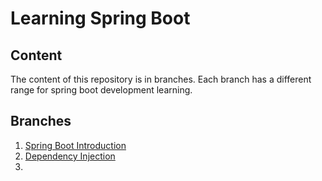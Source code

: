 # Learning Spring Boot

## Content

The content of this repository is in branches. Each branch has a different range for spring boot development learning.

## Branches

1. [Spring Boot Introduction](https://github.com/cHenrique0/java-spring/tree/01.intro-spring)
2. [Dependency Injection](https://github.com/cHenrique0/java-spring/tree/02.dependency-injection)
3. 